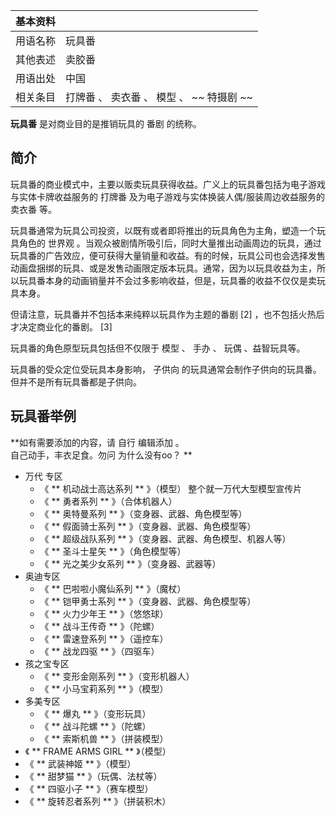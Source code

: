 |  **基本资料**  ||
|---|---|
|用语名称  |  玩具番   |
|其他表述  |  卖胶番   |
|用语出处  |  中国   |
|相关条目  |  打牌番  、  卖衣番  、  模型  、 ~~ 特摄剧  ~~  |
  
**玩具番** 是对商业目的是推销玩具的  番剧  的统称。

##  简介

玩具番的商业模式中，主要以贩卖玩具获得收益。广义上的玩具番包括为电子游戏与实体卡牌收益服务的  打牌番  及为电子游戏与实体换装人偶/服装周边收益服务的
卖衣番  等。

玩具番通常为玩具公司投资，以既有或者即将推出的玩具角色为主角，塑造一个玩具角色的  世界观
。当观众被剧情所吸引后，同时大量推出动画周边的玩具，通过玩具番的广告效应，便可获得大量销量和收益。有的时候，玩具公司也会选择发售动画盘捆绑的玩具、或是发售动画限定版本玩具。通常，因为以玩具收益为主，所以玩具番本身的动画销量并不会过多影响收益，但是，玩具番的收益不仅仅是卖玩具本身。

但请注意，玩具番并不包括本来纯粹以玩具作为主题的番剧  [2]  ，也不包括火热后才决定商业化的番剧。  [3]

玩具番的角色原型玩具包括但不仅限于  模型  、  手办  、  玩偶  、益智玩具等。

玩具番的受众定位受玩具本身影响，  子供向  的玩具通常会制作子供向的玩具番。但并不是所有玩具番都是子供向。

##  玩具番举例

**如有需要添加的内容，请 自行  编辑添加  。  
自己动手，丰衣足食。勿问  为什么没有oo？  **

  * 万代  专区 
    * 《 ** 机动战士高达系列  ** 》（模型）  整个就一万代大型模型宣传片 
    * 《 ** 勇者系列  ** 》（合体机器人） 
    * 《 ** 奥特曼系列  ** 》（变身器、武器、角色模型等） 
    * 《 ** 假面骑士系列  ** 》（变身器、武器、角色模型等） 
    * 《 ** 超级战队系列  ** 》（变身器、武器、角色模型、机器人等） 
    * 《 ** 圣斗士星矢  ** 》（角色模型等） 
    * 《 ** 光之美少女系列  ** 》（变身器、武器等） 
  * 奥迪专区 
    * 《 ** 巴啦啦小魔仙系列  ** 》（魔杖） 
    * 《 ** 铠甲勇士系列  ** 》（变身器、武器、角色模型等） 
    * 《 ** 火力少年王  ** 》（悠悠球） 
    * 《 ** 战斗王传奇  ** 》（陀螺） 
    * 《 ** 雷速登系列  ** 》（遥控车） 
    * 《 ** 战龙四驱  ** 》（四驱车） 
  * 孩之宝专区 
    * 《 ** 变形金刚系列  ** 》（变形机器人） 
    * 《 ** 小马宝莉系列  ** 》（模型） 
  * 多美专区 
    * 《 ** 爆丸  ** 》（变形玩具） 
    * 《 ** 战斗陀螺  ** 》（陀螺） 
    * 《 ** 索斯机兽  ** 》（拼装模型） 
  * 《 ** FRAME ARMS GIRL  ** 》（模型） 
  * 《 ** 武装神姬  ** 》（模型） 
  * 《 ** 甜梦猫  ** 》（玩偶、法杖等） 
  * 《 ** 四驱小子  ** 》（赛车模型） 
  * 《 ** 旋转忍者系列  ** 》（拼装积木） 